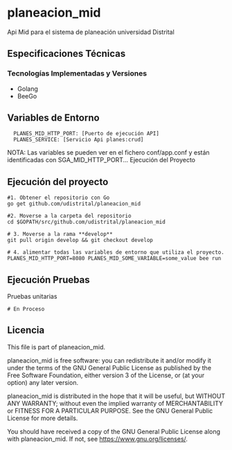 # planeacion_mid
Api Mid para el sistema de planeación universidad Distrital
## Especificaciones Técnicas

### Tecnologías Implementadas y Versiones

- Golang
- BeeGo



## Variables de Entorno
```
  PLANES_MID_HTTP_PORT: [Puerto de ejecución API]
  PLANES_SERVICE: [Servicio Api planes:crud]
```

NOTA: Las variables se pueden ver en el fichero conf/app.conf y están identificadas con SGA_MID_HTTP_PORT...
Ejecución del Proyecto

## Ejecución del proyecto
```
#1. Obtener el repositorio con Go
go get github.com/udistrital/planeacion_mid

#2. Moverse a la carpeta del repositorio
cd $GOPATH/src/github.com/udistrital/planeacion_mid

# 3. Moverse a la rama **develop**
git pull origin develop && git checkout develop

# 4. alimentar todas las variables de entorno que utiliza el proyecto.
PLANES_MID_HTTP_PORT=8080 PLANES_MID_SOME_VARIABLE=some_value bee run
```


## Ejecución Pruebas

Pruebas unitarias
```
# En Proceso
```

## Licencia

This file is part of planeacion_mid.

planeacion_mid is free software: you can redistribute it and/or modify it under the terms of the GNU General Public License as published by the Free Software Foundation, either version 3 of the License, or (at your option) any later version.

planeacion_mid is distributed in the hope that it will be useful, but WITHOUT ANY WARRANTY; without even the implied warranty of MERCHANTABILITY or FITNESS FOR A PARTICULAR PURPOSE. See the GNU General Public License for more details.

You should have received a copy of the GNU General Public License along with planeacion_mid. If not, see https://www.gnu.org/licenses/.
